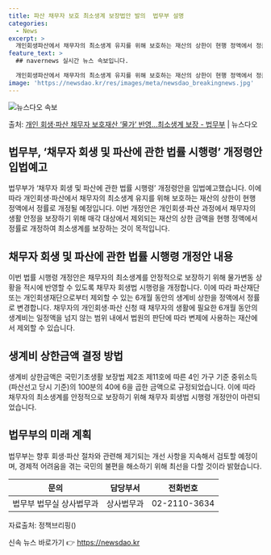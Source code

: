 ```yaml
---
title: 파산 채무자 보호 최소생계 보장법안 발의  법무부 설명
categories:
  - News
excerpt: >
  개인회생파산에서 채무자의 최소생계 유지를 위해 보호하는 재산의 상한이 현행 정액에서 정률로 개정된다. 법무부…
feature_text: >
  ## navernews 실시간 뉴스 속보입니다.

  개인회생파산에서 채무자의 최소생계 유지를 위해 보호하는 재산의 상한이 현행 정액에서 정률로 개정된다. 법무부…
image: 'https://newsdao.kr/res/images/meta/newsdao_breakingnews.jpg'
---
```


![뉴스다오 속보](https://newsdao.kr/res/images/meta/newsdao_breakingnews.jpg)

<p>출처: <a href="https://newsdao.kr/3437" rel="dofollow">개인 회생·파산 채무자 보호재산 ‘물가’ 반영…최소생계 보장 - 법무부</a> | 뉴스다오</p>

<h2 data-ke-size="size26">법무부, ‘채무자 회생 및 파산에 관한 법률 시행령’ 개정령안 입법예고</h2>
<p data-ke-size="size16">법무부가 ‘채무자 회생 및 파산에 관한 법률 시행령’ 개정령안을 입법예고했습니다. 이에 따라 개인회생·파산에서 채무자의 최소생계 유지를 위해 보호하는 재산의 상한이 현행 정액에서 정률로 개정될 예정입니다. 이번 개정안은 개인회생·파산 과정에서 채무자의 생활 안정을 보장하기 위해 매각 대상에서 제외되는 재산의 상한 금액을 현행 정액에서 정률로 개정하여 최소생계를 보장하는 것이 목적입니다.</p>

<h2 data-ke-size="size26">채무자 회생 및 파산에 관한 법률 시행령 개정안 내용</h2>
<p data-ke-size="size16">이번 법률 시행령 개정안은 채무자의 최소생계를 안정적으로 보장하기 위해 물가변동 상황을 적시에 반영할 수 있도록 채무자 회생법 시행령을 개정합니다. 이에 따라 파산재단 또는 개인회생재단으로부터 제외할 수 있는 6개월 동안의 생계비 상한을 정액에서 정률로 변경합니다. 채무자의 개인회생·파산 신청 때 채무자의 생활에 필요한 6개월 동안의 생계비는 일정액을 넘지 않는 범위 내에서 법원의 판단에 따라 변제에 사용하는 재산에서 제외할 수 있습니다.</p>

<h2 data-ke-size="size26">생계비 상한금액 결정 방법</h2>
<p data-ke-size="size16">생계비 상한금액은 국민기초생활 보장법 제2조 제11호에 따른 4인 가구 기준 중위소득(파산선고 당시 기준)의 100분의 40에 6을 곱한 금액으로 규정되었습니다. 이에 따라 채무자의 최소생계를 안정적으로 보장하기 위해 채무자 회생법 시행령 개정안이 마련되었습니다.</p>

<h2 data-ke-size="size26">법무부의 미래 계획</h2>
<p data-ke-size="size16">법무부는 향후 회생·파산 절차와 관련해 제기되는 개선 사항을 지속해서 검토할 예정이며, 경제적 어려움을 겪는 국민의 불편을 해소하기 위해 최선을 다할 것이라 밝혔습니다.</p>

<table>
    <thead>
        <tr>
            <th>문의</th>
            <th>담당부서</th>
            <th>전화번호</th>
        </tr>
    </thead>
    <tbody>
        <tr>
            <td>법무부 법무실 상사법무과</td>
            <td>상사법무과</td>
            <td>02-2110-3634</td>
        </tr>
    </tbody>
</table>
<p data-ke-size="size16">자료출처: 정책브리핑()</p> 

신속 뉴스 바로가기 👉 <a href="https://newsdao.kr" rel="dofollow">https://newsdao.kr</a>


